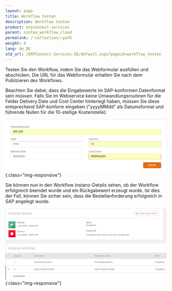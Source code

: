 ```yaml
---
layout: page
title: Workflow testen
description: Workflow testen
product: erpconnect-services
parent: nintex_workflow_cloud
permalink: /:collection/:path
weight: 6
lang: de_DE
old_url: /ERPConnect-Services-DE/default.aspx?pageid=workflow_testen
---
```


Testen Sie den Workflow, indem Sie das Webformular ausfüllen und abschicken. Die URL für das Webformular erhalten Sie nach dem Publizieren des Workflows.

Beachten Sie dabei, dass die Eingabewerte im SAP-konformen Datenformat sein müssen. Falls Sie im Webservice keine Umwandlungsroutinen für die Felder Delivery Date und Cost Center hinterlegt haben, müssen Sie diese entsprechend SAP-konform eingeben ("yyyyMMdd" als Datumsformat und führende Nullen für die 10-stellige Kostenstelle).

![ecscore-nwc_13](/img/content/ecscore-nwc_13.png){:class="img-responsive"}

Sie können nun in den Workflow Instanz-Details sehen, ob der Workflow erfolgreich beendet wurde und ein Rückgabewert erzeugt wurde. Ist dies der Fall, können Sie sicher sein, dass die Bestellanforderung erfolgreich in SAP angelegt wurde. 

![ecscore-nwc_14](/img/content/ecscore-nwc_14.png){:class="img-responsive"}